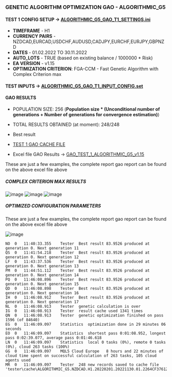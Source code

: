 ### GENETIC ALGORITHM OPTIMIZATION GAO - ALGORITHMIC_G5
#### TEST 1 CONFIG SETUP -> [ALGORITHMIC_G5_GAO_T1_SETTINGS.ini](https://github.com/tHeStRyNg/backup/blob/main/ALGORITHMIC/ALGORITHMIC_G5/Tests/GAO_T1/GAO_T1/ALGORITHMIC_G5_GAO_T1_SETTINGS.ini)
 - **TIMEFRAME** - H1
 - **CURRENCY PAIRS** - NZDCAD,EURCAD,USDCHF,AUDUSD,CADJPY,EURCHF,EURJPY,GBPNZD
 - **DATES** - 01.02.2022 TO 30.11.2022
 - **AUTO_LOTS** - TRUE (based on existing balance / 1000000 * Risk)
 - **EA VERSION** - v1.15
 - **OPTIMIZATION CRITERION**: FGA-CCM - Fast Genetic Algorithm with Complex Criterion max

#### TEST INPUTS -> [ALGORITHMIC_G5_GAO_T1_INPUT_CONFIG.set](https://github.com/tHeStRyNg/backup/blob/main/ALGORITHMIC/ALGORITHMIC_G5/Tests/GAO_T1/GAO_T1/ALGORITHMIC_G5_GAO_T1_INPUT_CONFIG.set)



#### GAO RESULTS
- POPULATION SIZE: 256 (**Population size * (Unconditional number of generations + Number of generations for convergence estimation)**)
- TOTAL RESULTS OBTAINED (at moment): 248/248
- Best result 
- [TEST 1 GAO CACHE FILE](https://github.com/tHeStRyNg/backup/blob/main/ALGORITHMIC/ALGORITHMIC_G5/Tests/GAO_T1/GAO_T1/GAO_CACHE_FILES/ALGORITHMIC_G5.NZDCAD.H1.20220201.20221130.01.2264CF3761215262196FE6772FF1F541.opt)


- Excel file GAO Results -> [GAO_TEST_1_ALGORITHMIC_G5_v1.15](https://github.com/tHeStRyNg/backup/blob/main/ALGORITHMIC/ALGORITHMIC_G5/Tests/GAO_T1/GAO_T1/ReportOptimizer-1051534382.xlsx)

These are just a few examples, the complete report gao report can be found on the above excel file above

##### COMPLEX CRITERION MAX RESULTS

![image](https://user-images.githubusercontent.com/118682909/227772268-ddf9de06-ed7a-407e-9b37-47cb1761db3d.png)
![image](https://user-images.githubusercontent.com/118682909/227772274-f73300e4-b623-4f8c-926d-c1181080ee1d.png)
![image](https://user-images.githubusercontent.com/118682909/227772298-560e5f1c-aa6c-41bd-845c-796b563ecc6b.png)

##### OPTIMIZED CONFIGURATION PARAMETERS
These are just a few examples, the complete report gao report can be found on the above excel file above

![image](https://user-images.githubusercontent.com/118682909/227772315-1a6179b2-377e-46f7-8312-8ce2b0d64006.png)

```
NO	0	11:40:33.355	Tester	Best result 83.9526 produced at generation 0. Next generation 11
QS	0	11:41:54.218	Tester	Best result 83.9526 produced at generation 0. Next generation 12
LF	0	11:43:37.536	Tester	Best result 83.9526 produced at generation 0. Next generation 13
PM	0	11:44:51.112	Tester	Best result 83.9526 produced at generation 0. Next generation 14
PQ	0	11:46:08.896	Tester	Best result 83.9526 produced at generation 0. Next generation 15
QD	0	11:46:08.898	Tester	Best result 83.9526 produced at generation 0. Next generation 16
IH	0	11:46:08.912	Tester	Best result 83.9526 produced at generation 0. Next generation 17
NL	0	11:46:08.913	Tester	genetic calculation is over
IG	0	11:46:08.913	Tester	result cache used 1341 times
QN	0	11:46:08.913	Tester	genetic optimization finished on pass 1596 (of 84640)
EG	0	11:46:09.097	Statistics	optimization done in 29 minutes 06 seconds
EO	0	11:46:09.097	Statistics	shortest pass 0:01:08.952, longest pass 0:02:39.077, average pass 0:01:46.618
LN	0	11:46:09.097	Statistics	local 0 tasks (0%), remote 0 tasks (0%), cloud 263 tasks (100%)
GG	0	11:46:09.097	MQL5 Cloud Europe	8 hours and 22 minutes of cloud time spent on successful calculation of 263 tasks, 105 cloud agents used
MR	0	11:46:09.097	Tester	248 new records saved to cache file 'tester\cache\ALGORITHMIC_G5.NZDCAD.H1.20220201.20221130.01.2264CF3761215262196FE6772FF1F541.opt'
```
